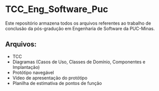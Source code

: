 # TCC_Eng_Software_Puc
Este repositório armazena todos os arquivos referentes ao trabalho de conclusão da pós-gradução em Engenharia de Software da PUC-Minas.


## Arquivos:
* TCC
* Diagramas (Casos de Uso, Classes de Domínio, Componentes e Implantação)
* Protótipo navegável
* Vídeo de apresentação do protótipo
* Planilha de estimativa de pontos de função


